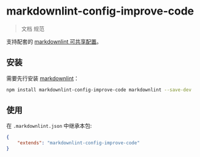 # markdownlint-config-improve-code

> 文档 规范

支持配套的 [markdownlint 可共享配置](https://www.npmjs.com/package/markdownlint#optionsconfig)。

## 安装

需要先行安装 [markdownlint](https://www.npmjs.com/package/markdownlint)：

```bash
npm install markdownlint-config-improve-code markdownlint --save-dev
```

## 使用

在 `.markdownlint.json` 中继承本包:

```json
{
	"extends": "markdownlint-config-improve-code"
}
```
